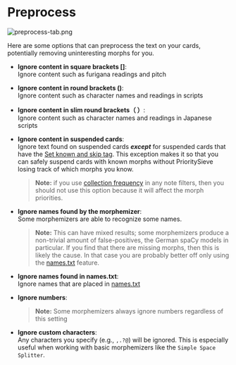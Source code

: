 # Preprocess

![preprocess-tab.png](../../../img/preprocess-tab.png)

Here are some options that can preprocess the text on your cards, potentially removing uninteresting morphs for you.

* **Ignore content in square brackets []**:  
  Ignore content such as furigana readings and pitch

* **Ignore content in round brackets ()**:  
  Ignore content such as character names and readings in scripts
* **Ignore content in slim round brackets（ ）**:  
  Ignore content such as character names and readings in Japanese scripts
* **Ignore content in suspended cards**:  
  Ignore text found on suspended cards **_except_** for suspended cards that have the [Set known and skip tag](tags.md).
  This exception makes it so that you can safely suspend cards with known morphs without PrioritySieve losing track of
  which morphs you know.
  > **Note:** if you use [collection frequency](note-filter.md#morph-priority) in any note filters, then you should not
  use this option because it will affect the morph priorities.
* **Ignore names found by the morphemizer**:  
  Some morphemizers are able to recognize some names.
  > **Note:** This can have mixed results; some morphemizers produce a non-trivial amount of false-positives, the German
  spaCy models in particular. If you find that there are missing morphs, then this is likely the cause. In that case you
  are probably better off only using the [names.txt](../names.md) feature.
* **Ignore names found in names.txt**:  
  Ignore names that are placed in [names.txt](../names.md)
* **Ignore numbers**:  
  > **Note:** Some morphemizers always ignore numbers regardless of this setting
* **Ignore custom characters**:  
  Any characters you specify (e.g., `,.?@`) will be ignored. This is especially useful when working with basic
  morphemizers like the `Simple Space Splitter`.

